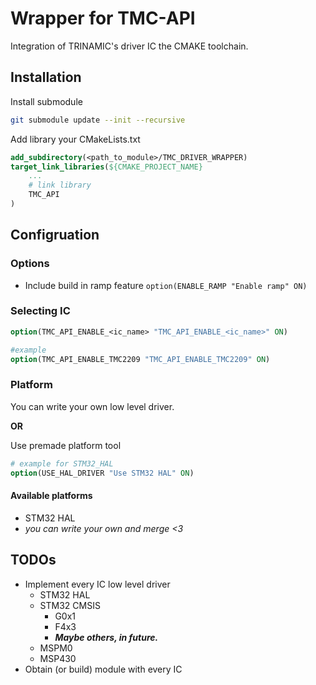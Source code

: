 # Wrapper for TMC-API

Integration of TRINAMIC's driver IC the CMAKE toolchain.

## Installation

Install submodule

```sh
git submodule update --init --recursive
```

Add library your CMakeLists.txt

```cmake
add_subdirectory(<path_to_module>/TMC_DRIVER_WRAPPER)
target_link_libraries(${CMAKE_PROJECT_NAME}
    ...
    # link library
    TMC_API
)
```

## Configruation

### Options

- Include build in ramp feature
     `option(ENABLE_RAMP "Enable ramp" ON)`

### Selecting IC

```cmake
option(TMC_API_ENABLE_<ic_name> "TMC_API_ENABLE_<ic_name>" ON)

#example
option(TMC_API_ENABLE_TMC2209 "TMC_API_ENABLE_TMC2209" ON)
```

### Platform

You can write your own low level driver.  

**OR**  

Use premade platform tool

```cmake
# example for STM32_HAL
option(USE_HAL_DRIVER "Use STM32 HAL" ON)
```

#### Available platforms

- STM32 HAL
- *you can write your own and merge <3*

## TODOs

- Implement every IC low level driver
  - STM32 HAL
  - STM32 CMSIS
    - G0x1
    - F4x3
    - ***Maybe others, in future.***
  - MSPM0
  - MSP430
- Obtain (or build) module with every IC
